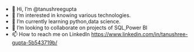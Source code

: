 - 👋 Hi, I’m @tanushreegupta
- 👀 I’m interested in knowing various technologies.
- 🌱 I’m currently learning python,data science.
- 💞️ I’m looking to collaborate on projects of SQL,Power BI
- 📫 How to reach me on LinkedIn https://www.linkedin.com/in/tanushree-gupta-5b543719b/

<!---
tanushreegupta/tanushreegupta is a ✨ special ✨ repository because its `README.md` (this file) appears on your GitHub profile.
You can click the Preview link to take a look at your changes.
--->
